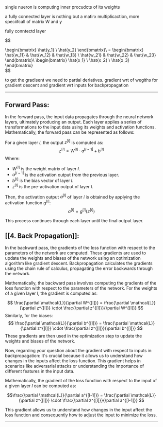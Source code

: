 single nueron is computing inner procudcts of its weights

a fully connected layer is nothing but a matirx multiplicaction, more speciifcall of matrix W and y


fully conntectd layer

$$


\begin{bmatrix} \hat{y_1} \\ \hat{y_2} \end{bmatrix}\ = \begin{bmatrix} \hat{w_11} & \hat{w_12} & \hat{w_13} \\ \hat{w_21} & \hat{w_22} & \hat{w_23} \end{bmatrix}\ \begin{bmatrix} \hat{x_1} \\ \hat{x_2} \\ \hat{x_3} \end{bmatrix}\
$$


to get the gradisent we need to partial deriatives. gradient wrt of wegiths for gradient descent 
and gradient wrt inputs for backpropagation



--- 

## Forward Pass:

In the forward pass, the input data propagates through the neural network layers, ultimately producing an output. Each layer applies a series of transformations to the input data using its weights and activation functions. Mathematically, the forward pass can be represented as follows:

For a given layer $l$, the output $z^{[l]}$ is computed as:
$$
z^{[l]} = W^{[l]} \cdot a^{[l-1]} + b^{[l]}
$$
Where:
- $W^{[l]}$ is the weight matrix of layer $l$.
- $a^{[l-1]}$ is the activation output from the previous layer.
- $b^{[l]}$ is the bias vector of layer $l$.
- $z^{[l]}$ is the pre-activation output of layer $l$.

Then, the activation output $a^{[l]}$ of layer $l$ is obtained by applying the activation function $g^{[l]}$:
$$
a^{[l]} = g^{[l]}(z^{[l]})
$$

This process continues through each layer until the final output layer.

## [[4. Back Propagation]]:

In the backward pass, the gradients of the loss function with respect to the parameters of the network are computed. These gradients are  used to update the weights and biases of the network using an optimization algorithm like gradient descent. Backpropagation calculates the gradients using the chain rule of calculus, propagating the error backwards through the network.

Mathematically, the backward pass involves computing the gradients of the loss function with respect to the parameters of the network. For the weights of a given layer $l$, the gradient is computed as:

$$
 \frac{\partial \mathcal{L}}{\partial W^{[l]}} = \frac{\partial \mathcal{L}}{\partial z^{[l]}} \cdot \frac{\partial z^{[l]}}{\partial W^{[l]}} 
$$
Similarly, for the biases:
$$
\frac{\partial \mathcal{L}}{\partial b^{[l]}} = \frac{\partial \mathcal{L}}{\partial z^{[l]}} \cdot \frac{\partial z^{[l]}}{\partial b^{[l]}}
$$
These gradients are then used in the optimization step to update the weights and biases of the network.

Now, regarding your question about the gradient with respect to inputs in backpropagation: It's crucial because it allows us to understand how changes in the inputs affect the loss function. This gradient helps in scenarios like adversarial attacks or understanding the importance of different features in the input data.

Mathematically, the gradient of the loss function with respect to the input of a given layer $l$ can be computed as:

$$\frac{\partial \mathcal{L}}{\partial a^{[l-1]}} = \frac{\partial \mathcal{L}}{\partial z^{[l]}} \cdot \frac{\partial z^{[l]}}{\partial a^{[l-1]}} $$

This gradient allows us to understand how changes in the input affect the loss function and consequently how to adjust the input to minimize the loss.



___
